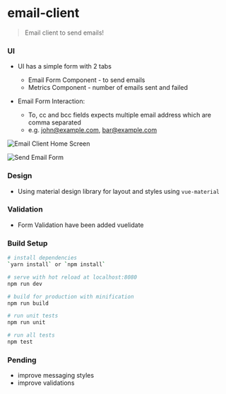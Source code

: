 # email-client

> Email client to send emails!

### UI

- UI has a simple form with 2 tabs
    - Email Form Component - to send emails
    - Metrics Component - number of emails sent and failed

- Email Form Interaction:
    - To, cc and bcc fields expects multiple email address which are comma separated
    - e.g. john@example.com, bar@example.com

![Email Client Home Screen](https://raw.githubusercontent.com/lethaldose/email-client/master/docs/email-client-tabs.gif)

![Send Email Form](https://raw.githubusercontent.com/lethaldose/email-client/master/docs/send-email-form.gif)

### Design

- Using material design library for layout and styles using  `vue-material`

### Validation

- Form Validation have been added vuelidate


### Build Setup

``` bash
# install dependencies
`yarn install` or `npm install`

# serve with hot reload at localhost:8080
npm run dev

# build for production with minification
npm run build

# run unit tests
npm run unit

# run all tests
npm test
```

### Pending
- improve messaging styles
- improve validations

